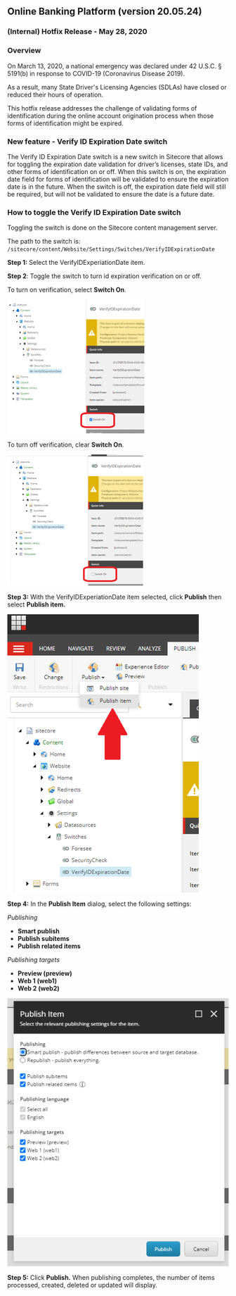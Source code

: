 ## Online Banking Platform (version 20.05.24)

### (Internal) Hotfix Release - May 28, 2020 

### Overview

On March 13, 2020, a national emergency was declared under 42 U.S.C. § 5191(b) in response to COVID-19 (Coronavirus Disease 2019). 

As a result, many State Driver's Licensing Agencies (SDLAs) have closed or reduced their hours of operation.

This hotfix release addresses the challenge of validating forms of identification during the online account origination process when those forms of identification might be expired. 

### New feature - Verify ID Expiration Date switch

The Verify ID Expiration Date switch is a new switch in Sitecore that allows for toggling the expiration date validation for driver’s licenses, state IDs, and other forms of identification on or off. When this switch is on, the expiration date field for forms of identification will be validated to ensure the expiration date is in the future. When the switch is off, the expiration date field will still be required, but will not be validated to ensure the date is a future date.

### How to toggle the Verify ID Expiration Date switch

Toggling the switch is done on the Sitecore content management server.

The path to the switch is: 
 `/sitecore/content/Website/Settings/Switches/VerifyIDExpirationDate`

 **Step 1:** Select the VerifyIDExperiationDate item.

 **Step 2**: Toggle the switch to turn id expiration verification on or off.

 To turn on verification, select **Switch On**. 

![image](../images/release-notes/id-expire-switch-on.png)

 To turn off verification, clear **Switch On**.

![image](../images/release-notes/id-expire-switch-off.png)

**Step 3:** With the VerifyIDExperiationDate item selected, click **Publish** then select **Publish item.**

![image](../images/release-notes/sitecore-select-publish-item.png)

**Step 4:**  In the **Publish Item** dialog, select the following settings: 

*Publishing*

- **Smart publish**
- **Publish subitems**
- **Publish related items**

*Publishing targets*

- **Preview (preview)**
- **Web 1 (web1)**
- **Web 2 (web2)**

![image](../images/release-notes/sitecore-publish-dialog.png)

**Step 5:** Click **Publish.** When publishing completes, the number of items processed, created, deleted or updated will display.
